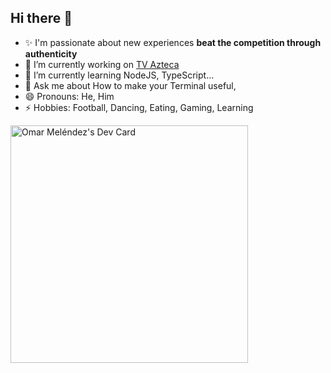 ## Hi there 👋

- ✨ I'm passionate about new experiences **beat the competition through authenticity**
- 🔭 I’m currently working on [TV Azteca](https://www.gruposalinas.com/es/empresas/tv-azteca/) 
- 🌱 I’m currently learning NodeJS, TypeScript...
- 💬 Ask me about How to make your Terminal useful, 
- 😄 Pronouns: He, Him
- ⚡ Hobbies: Football, Dancing, Eating, Gaming, Learning

<a href="https://app.daily.dev/Melendez34"><img src="https://api.daily.dev/devcards/be8c6ce354f74324aa6b112207e78d1a.png?r=cr6" width="380" alt="Omar Meléndez's Dev Card"/></a>
